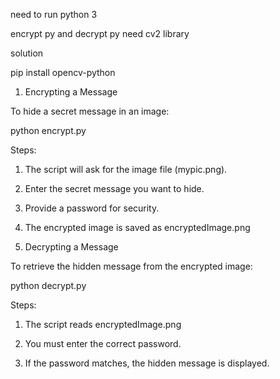 need to run python 3

encrypt py and decrypt py need cv2 library

solution

pip install opencv-python


1. Encrypting a Message

To hide a secret message in an image:

python encrypt.py

Steps:

1. The script will ask for the image file (mypic.png).

2. Enter the secret message you want to hide.

3. Provide a password for security.

4. The encrypted image is saved as encryptedImage.png


2. Decrypting a Message

To retrieve the hidden message from the encrypted image:

python decrypt.py

Steps:

1. The script reads encryptedImage.png

2. You must enter the correct password.

3. If the password matches, the hidden message is displayed.
